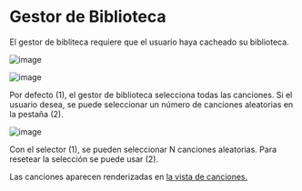 # Gestor de Biblioteca

El gestor de bibliteca requiere que el usuario haya cacheado su biblioteca.

![image](https://user-images.githubusercontent.com/10118909/176482684-0d034ed7-4dbc-4cbd-8fd5-1f5766d18bea.png)

![image](https://user-images.githubusercontent.com/10118909/176431059-d559be8c-5f2b-4ac1-b25b-3f33788e1324.png)

Por defecto (1), el gestor de biblioteca selecciona todas las canciones. Si el usuario desea, se puede seleccionar un número de canciones aleatorias en la pestaña (2).

![image](https://user-images.githubusercontent.com/10118909/176431065-63a4fe4a-776a-4f6e-99a0-8ef2d7661d22.png)

Con el selector (1), se pueden seleccionar N canciones aleatorias. Para resetear la selección se puede usar (2).

Las canciones aparecen renderizadas en [la vista de canciones.](./views/trackView.md)
